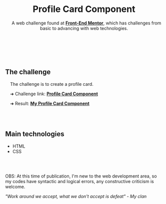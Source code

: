 <header>
  <h1>Profile Card Component</h1>
  <p>
    &nbsp;&nbsp;&nbsp;&nbsp;A web challenge found at <a href="https://www.frontendmentor.io/challenges"><strong>Front-End Mentor</strong></a>, which has challenges from basic to advancing with web technologies.
  </P>
</header>
<br>
<br>
<main>
  <h2>
    The challenge
  </h2>
  <p>
    &nbsp;&nbsp;&nbsp;&nbsp;The challenge is to create a profile card.<br>   
  </p>
  <p>                                          
    &nbsp;&nbsp;&nbsp;&nbsp;➜ Challenge link: <a href="https://www.frontendmentor.io/challenges/profile-card-component-cfArpWshJ"><strong>Profile Card Component</strong></a>
  </p>
  <p>
    &nbsp;&nbsp;&nbsp;&nbsp;➜ Result: <a href="https://stl-felipegomes.github.io/profile-card-component/"><strong>My Profile Card Component</strong></a>
  </p>
</main>
<br>
<br>
<footer>
    <h2>Main technologies</h2>
  <p>
    <ul>
      <li>HTML</li>
      <li>CSS</li>
    </ul>
  </p>
<br>
<br>
  <p>
    OBS: At this time of publication, I'm new to the web development area, so my codes have syntactic and logical errors, any constructive criticism is welcome.
  </p>
  <p>
    <i>"Work around we accept, what we don't accept is defeat"<i> - My clan
  <p>
<footer>

